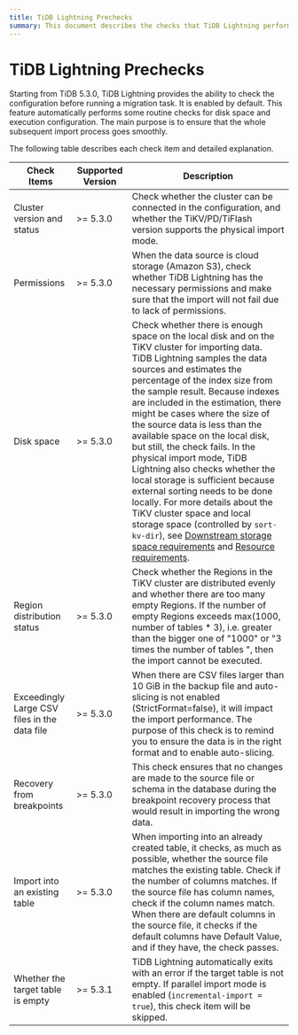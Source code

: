 ```yaml
---
title: TiDB Lightning Prechecks
summary: This document describes the checks that TiDB Lightning performs before performing a data migration task. These precheckes ensure that TiDB Lightning can perform the task smoothly.
---
```


# TiDB Lightning Prechecks

Starting from TiDB 5.3.0, TiDB Lightning provides the ability to check the configuration before running a migration task. It is enabled by default. This feature automatically performs some routine checks for disk space and execution configuration. The main purpose is to ensure that the whole subsequent import process goes smoothly.

The following table describes each check item and detailed explanation.

|  Check Items | Supported Version| Description |
|  ----  | ----  |----  |
| Cluster version and status| >= 5.3.0 | Check whether the cluster can be connected in the configuration, and whether the TiKV/PD/TiFlash version supports the physical import mode. |
| Permissions | >= 5.3.0 | When the data source is cloud storage (Amazon S3), check whether TiDB Lightning has the necessary permissions and make sure that the import will not fail due to lack of permissions. |
| Disk space | >= 5.3.0 | Check whether there is enough space on the local disk and on the TiKV cluster for importing data. TiDB Lightning samples the data sources and estimates the percentage of the index size from the sample result. Because indexes are included in the estimation, there might be cases where the size of the source data is less than the available space on the local disk, but still, the check fails. In the physical import mode, TiDB Lightning also checks whether the local storage is sufficient because external sorting needs to be done locally. For more details about the TiKV cluster space and local storage space (controlled by `sort-kv-dir`), see [Downstream storage space requirements](/tidb-lightning/tidb-lightning-requirements.md#target-storage-space-requirements) and [Resource requirements](/tidb-lightning/tidb-lightning-physical-import-mode.md#environment-requirements). |
| Region distribution status | >= 5.3.0 | Check whether the Regions in the TiKV cluster are distributed evenly and whether there are too many empty Regions. If the number of empty Regions exceeds max(1000, number of tables * 3), i.e. greater than the bigger one of "1000" or "3 times the number of tables ", then the import cannot be executed. |
| Exceedingly Large CSV files in the data file | >= 5.3.0 | When there are CSV files larger than 10 GiB in the backup file and auto-slicing is not enabled (StrictFormat=false), it will impact the import performance. The purpose of this check is to remind you to ensure the data is in the right format and to enable auto-slicing. |
| Recovery from breakpoints | >= 5.3.0 | This check ensures that no changes are made to the source file or schema in the database during the breakpoint recovery process that would result in importing the wrong data. |
| Import into an existing table | >= 5.3.0 | When importing into an already created table, it checks, as much as possible, whether the source file matches the existing table. Check if the number of columns matches. If the source file has column names, check if the column names match. When there are default columns in the source file, it checks if the default columns have Default Value, and if they have, the check passes. |
| Whether the target table is empty | >= 5.3.1 | TiDB Lightning automatically exits with an error if the target table is not empty. If parallel import mode is enabled (`incremental-import = true`), this check item will be skipped. |

